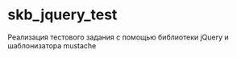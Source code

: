 # skb_jquery_test
Реализация тестового задания с помощью библиотеки jQuery и шаблонизатора mustache
